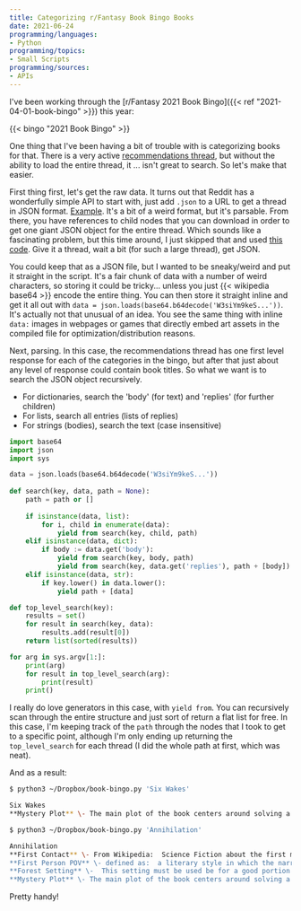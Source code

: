 ```yaml
---
title: Categorizing r/Fantasy Book Bingo Books
date: 2021-06-24
programming/languages:
- Python
programming/topics:
- Small Scripts
programming/sources:
- APIs
---
```

I've been working through the [r/Fantasy 2021 Book Bingo]({{< ref "2021-04-01-book-bingo" >}}) this year:

{{< bingo "2021 Book Bingo" >}}

<!--more-->

One thing that I've been having a bit of trouble with is categorizing books for that. There is a very active [recommendations thread](https://www.reddit.com/r/Fantasy/comments/mhz3k7/the_2021_rfantasy_bingo_recommendations_list/), but without the ability to load the entire thread, it ... isn't great to search. So let's make that easier. 

First thing first, let's get the raw data. It turns out that Reddit has a wonderfully simple API to start with, just add `.json` to a URL to get a thread in JSON format. [Example](https://www.reddit.com/r/Fantasy/comments/mhz3k7/the_2021_rfantasy_bingo_recommendations_list/.json). It's a bit of a weird format, but it's parsable. From there, you have references to child nodes that you can download in order to get one giant JSON object for the entire thread. Which sounds like a fascinating problem, but this time around, I just skipped that and used [this code](https://github.com/saucecode/reddit-thread-ripper/blob/master/ripper.py). Give it a thread, wait a bit (for such a large thread), get JSON. 

You could keep that as a JSON file, but I wanted to be sneaky/weird and put it straight in the script. It's a fair chunk of data with a number of weird characters, so storing it could be tricky... unless you just {{< wikipedia base64 >}} encode the entire thing. You can then store it straight inline and get it all out with `data = json.loads(base64.b64decode('W3siYm9keS...'))`. It's actually not that unusual of an idea. You see the same thing with inline `data:` images in webpages or games that directly embed art assets in the compiled file for optimization/distribution reasons. 

Next, parsing. In this case, the recommendations thread has one first level response for each of the categories in the bingo, but after that just about any level of response could contain book titles. So what we want is to search the JSON object recursively.

- For dictionaries, search the 'body' (for text) and 'replies' (for further children)
- For lists, search all entries (lists of replies)
- For strings (bodies), search the text (case insensitive)

```python
import base64
import json
import sys

data = json.loads(base64.b64decode('W3siYm9keS...'))
    
def search(key, data, path = None):
    path = path or []
    
    if isinstance(data, list):
        for i, child in enumerate(data):
            yield from search(key, child, path)
    elif isinstance(data, dict):
        if body := data.get('body'):
            yield from search(key, body, path)
            yield from search(key, data.get('replies'), path + [body])
    elif isinstance(data, str):
        if key.lower() in data.lower():
            yield path + [data]

def top_level_search(key):
    results = set()
    for result in search(key, data):
        results.add(result[0])
    return list(sorted(results))

for arg in sys.argv[1:]:
    print(arg)
    for result in top_level_search(arg):
        print(result)
    print()
```

I really do love generators in this case, with `yield from`. You can recursively scan through the entire structure and just sort of return a flat list for free. In this case, I'm keeping track of the `path` through the nodes that I took to get to a specific point, although I'm only ending up returning the `top_level_search` for each thread (I did the whole path at first, which was neat). 

And as a result:

```bash
$ python3 ~/Dropbox/book-bingo.py 'Six Wakes'

Six Wakes
**Mystery Plot** \- The main plot of the book centers around solving a mystery. **HARD MODE:** Not a primary world Urban Fantasy (secondary world urban fantasy is okay!)

$ python3 ~/Dropbox/book-bingo.py 'Annihilation'

Annihilation
**First Contact** \- From Wikipedia:  Science Fiction about the first meeting between humans and extraterrestrial life, or of any sentient species' first encounter with another one, given they are from different planets or natural satellites. **HARD MODE:** War does not break out as a result of contact.
**First Person POV** \- defined as:  a literary style in which the narrative is told from the perspective of a narrator speaking directly about themselves. [Link for examples.](https://examples.yourdictionary.com/examples-of-point-of-view.html) **HARD MODE:**  There is more than one perspective, but each perspective is written in First Person.
**Forest Setting** \-  This setting must be used be for a good portion of the book. **HARD MODE:** The entire book takes place in this setting.
**Mystery Plot** \- The main plot of the book centers around solving a mystery. **HARD MODE:** Not a primary world Urban Fantasy (secondary world urban fantasy is okay!)
```

Pretty handy!